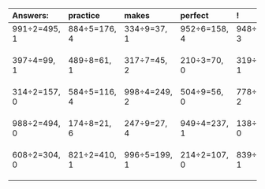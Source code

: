 | Answers: | practice | makes | perfect | ! |
| :--- | :--- | :--- | :--- | :--- |
| 991÷2=495, 1 | 884÷5=176, 4 | 334÷9=37, 1 | 952÷6=158, 4 | 948÷5=189, 3 | 
|   |   |   |   |   | 
|   |   |   |   |   | 
|   |   |   |   |   | 
| 397÷4=99, 1 | 489÷8=61, 1 | 317÷7=45, 2 | 210÷3=70, 0 | 319÷2=159, 1 | 
|   |   |   |   |   | 
|   |   |   |   |   | 
|   |   |   |   |   | 
| 314÷2=157, 0 | 584÷5=116, 4 | 998÷4=249, 2 | 504÷9=56, 0 | 778÷4=194, 2 | 
|   |   |   |   |   | 
|   |   |   |   |   | 
|   |   |   |   |   | 
| 988÷2=494, 0 | 174÷8=21, 6 | 247÷9=27, 4 | 949÷4=237, 1 | 138÷6=23, 0 | 
|   |   |   |   |   | 
|   |   |   |   |   | 
|   |   |   |   |   | 
| 608÷2=304, 0 | 821÷2=410, 1 | 996÷5=199, 1 | 214÷2=107, 0 | 839÷2=419, 1 | 
|   |   |   |   |   | 
|   |   |   |   |   | 
|   |   |   |   |   | 

